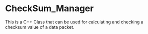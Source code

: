 # CheckSum_Manager
This is a C++ Class that can be used for calculating and checking a checksum value of a data packet.
